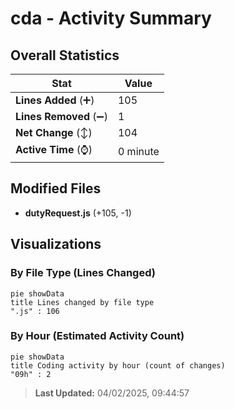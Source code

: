 # cda - Activity Summary 

## Overall Statistics

| Stat                   | Value                                                             |
| ---------------------- | ----------------------------------------------------------------- |
| **Lines Added** (➕)   | 105                                          |
| **Lines Removed** (➖) | 1                                        |
| **Net Change** (↕)    | 104                |
| **Active Time** (⌚)   | 0 minute |


## Modified Files
- **dutyRequest.js** (+105, -1)

## Visualizations

### By File Type (Lines Changed)

```mermaid
pie showData
title Lines changed by file type
".js" : 106
```

### By Hour (Estimated Activity Count)

```mermaid
pie showData
title Coding activity by hour (count of changes)
"09h" : 2
```


> **Last Updated:** 04/02/2025, 09:44:57